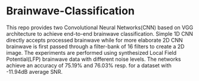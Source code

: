 # Brainwave-Classification
This repo provides two Convolutional Neural Networks(CNN) based on VGG architecture to achieve end-to-end brainwave classification. Simple 1D CNN directly accepts processed brainwave while for more elaborate 2D CNN brainwave is first passed through a filter-bank of 16 filters to create a 2D image. The experiments are performed using synthesized Local Field Potential(LFP) brainwave data with different noise levels. The networks achieve an accuracy of 75.19% and 76.03% resp. for a dataset with -11.94dB average SNR.  

